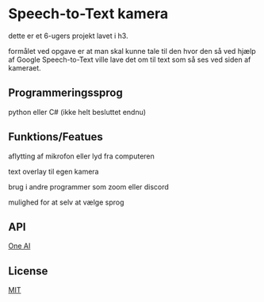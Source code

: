 # Speech-to-Text kamera
dette er et 6-ugers projekt lavet i h3.

formålet ved opgave er at man skal kunne tale til den hvor den så ved hjælp af Google Speech-to-Text ville lave det om til text som så ses ved siden af kameraet.

## Programmeringssprog
python eller C# (ikke helt besluttet endnu)

## Funktions/Featues
aflytting af mikrofon eller lyd fra computeren

text overlay til egen kamera

brug i andre programmer som zoom eller discord

mulighed for at selv at vælge sprog

## API
[One AI](https://studio.oneai.com/)

## License
[MIT](https://choosealicense.com/licenses/mit/)
